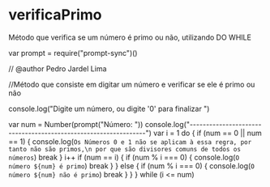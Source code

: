 # verificaPrimo
Método que verifica se um número é primo ou não, utilizando DO WHILE

var prompt = require("prompt-sync")()

// @author Pedro Jardel Lima

//Método que consiste em digitar um número e verificar se ele é primo ou não

console.log("Digite um número, ou digite '0' para finalizar ")

var num = Number(prompt("Número: "))
console.log("----------------------------------------------------------------")
var i = 1
do {
    if (num == 0 || num == 1) {
        console.log(`Os Números 0 e 1 não se aplicam à essa regra, por tanto não são primos,\n por que são divisores comuns de todos os números`)
        break
    }
    i++
    if (num == i) {
        if (num % i === 0) {
            console.log(`O número ${num} é primo`)
            break
        }
    } else {
        if (num % i === 0) {
            console.log(`O número ${num} não é primo`)
            break
        }
    }
} while (i <= num)
